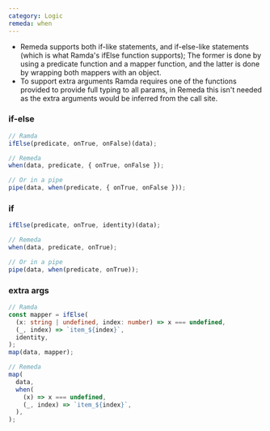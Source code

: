```yaml
---
category: Logic
remeda: when
---
```


- Remeda supports both if-like statements, and if-else-like statements (which is
  what Ramda's ifElse function supports); The former is done by using a
  predicate function and a mapper function, and the latter is done by wrapping
  both mappers with an object.
- To support extra arguments Ramda requires one of the functions provided to
  provide full typing to all params, in Remeda this isn't needed as the extra
  arguments would be inferred from the call site.

### if-else

```ts
// Ramda
ifElse(predicate, onTrue, onFalse)(data);

// Remeda
when(data, predicate, { onTrue, onFalse });

// Or in a pipe
pipe(data, when(predicate, { onTrue, onFalse }));
```

### if

```ts
ifElse(predicate, onTrue, identity)(data);

// Remeda
when(data, predicate, onTrue);

// Or in a pipe
pipe(data, when(predicate, onTrue));
```

### extra args

```ts
// Ramda
const mapper = ifElse(
  (x: string | undefined, index: number) => x === undefined,
  (_, index) => `item_${index}`,
  identity,
);
map(data, mapper);

// Remeda
map(
  data,
  when(
    (x) => x === undefined,
    (_, index) => `item_${index}`,
  ),
);
```
